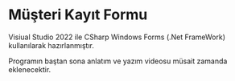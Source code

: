 # Müşteri Kayıt Formu
Visiual Studio 2022 ile CSharp Windows Forms (.Net FrameWork) kullanılarak hazırlanmıştır.

Programın baştan sona anlatım ve yazım videosu müsait zamanda eklenecektir.
